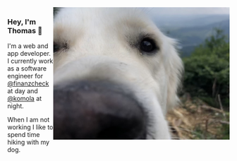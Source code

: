 <img align="right" src="https://github.com/thomaschaaf/thomaschaaf/blob/master/C4557349-ED6D-4A47-8850-1C55514A6A81_1_105_c.jpeg" alt="Carlo the dog" width=400px height=300px/>

### Hey, I'm Thomas 👋

I'm a web and app developer. I currently work as a software engineer for [@finanzcheck](https://github.com/finanzcheck) at day and [@komola](https://github.com/komola) at night.

When I am not working I like to spend time hiking with my dog.
